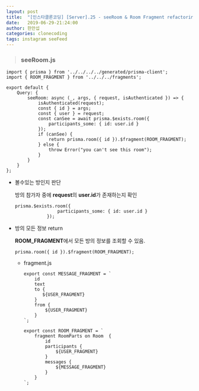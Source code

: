```yaml
---
layout: post
title:  "[인스타클론코딩] [Server].25 - seeRoom & Room Fragment refactoring    "
date:   2019-06-29-21:24:00
author: 한만섭
categories: clonecoding
tags: instagram seeFeed
---
```


> ### seeRoom.js

  ```
  import { prisma } from '../../../../generated/prisma-client';
  import { ROOM_FRAGMENT } from '../../../fragments';

  export default {
      Query: {
          seeRoom: async (_, args, { request, isAuthenticated }) => {
              isAuthenticated(request);
              const { id } = args;
              const { user } = request;
              const canSee = await prisma.$exists.room({
                  participants_some: { id: user.id }
              });
              if (canSee) {
                  return prisma.room({ id }).$fragment(ROOM_FRAGMENT);
              } else {
                  throw Error("you can't see this room");
              }
          }
      }
  };
  ```
  
* 볼수있는 방인지 판단 
  
  방의 참가자 중에 **request**의 **user.id**가 존재하는지 확인 
  ```
  prisma.$exists.room({
                  participants_some: { id: user.id }
              });
  ```
  
* 방의 모든 정보 return 
  
  **ROOM_FRAGMENT**에서 모든 방의 정보를 조회할 수 있음. 
  ```
  prisma.room({ id }).$fragment(ROOM_FRAGMENT);
  ```
  
  * fragment.js
  
    ```
    export const MESSAGE_FRAGMENT = `
        id
        text
        to {
           ${USER_FRAGMENT}
        } 
        from {
            ${USER_FRAGMENT}
        }
    `;

    export const ROOM_FRAGMENT = `
        fragment RoomParts on Room  {
            id
            participants {
                ${USER_FRAGMENT}
            }
            messages {
                ${MESSAGE_FRAGMENT}
            }
        }
    `;

    ```
